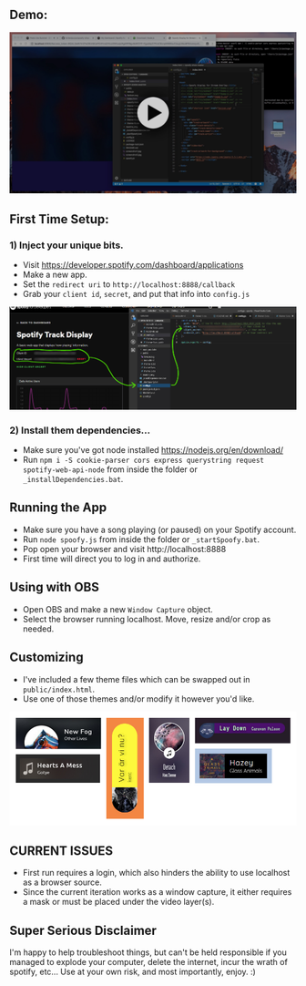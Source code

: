 ## Demo:

[![Video](readme_img/spoofy-video.jpg)](https://www.youtube.com/watch?v=q6wCIXFtSf0?vq=hd1080)

## First Time Setup:

### 1) Inject your unique bits.
- Visit https://developer.spotify.com/dashboard/applications
- Make a new app.
- Set the `redirect uri` to `http://localhost:8888/callback`
- Grab your `client id`, `secret`, and put that info into `config.js`

![Configure](readme_img/spoofyconfig.jpg?raw=true)

### 2)  Install them dependencies...
- Make sure you've got node installed https://nodejs.org/en/download/
- Run `npm i -S cookie-parser cors express querystring request spotify-web-api-node` from inside the folder or `_installDependencies.bat`.

## Running the App
- Make sure you have a song playing (or paused) on your Spotify account.
- Run `node spoofy.js` from inside the folder or `_startSpoofy.bat`.
- Pop open your browser and visit http://localhost:8888
- First time will direct you to log in and authorize.

## Using with OBS
- Open OBS and make a new `Window Capture` object.
- Select the browser running localhost. Move, resize and/or crop as needed.

## Customizing
- I've included a few theme files which can be swapped out in `public/index.html`.
- Use one of those themes and/or modify it however you'd like.

![Themes](readme_img/customization.jpg?raw=true)

## CURRENT ISSUES
- First run requires a login, which also hinders the ability to use localhost as a browser source.
- Since the current iteration works as a window capture, it either requires a mask or must be placed under the video layer(s).

## Super Serious Disclaimer
I'm happy to help troubleshoot things, but can't be held responsible if you managed to explode your computer, delete the internet, incur the wrath of spotify, etc... Use at your own risk, and most importantly, enjoy. :)
